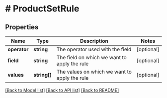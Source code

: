 # # ProductSetRule

## Properties

Name | Type | Description | Notes
------------ | ------------- | ------------- | -------------
**operator** | **string** | The operator used with the field | [optional]
**field** | **string** | The field on which we want to apply the rule | [optional]
**values** | **string[]** | The values on which we want to apply the rule | [optional]

[[Back to Model list]](../../README.md#models) [[Back to API list]](../../README.md#endpoints) [[Back to README]](../../README.md)
